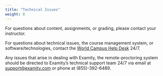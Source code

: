 ```yaml
---
title: "Technical Issues"
weight: 8
---
```


For questions about content, assignments, or grading, please contact your instructor.

For questions about technical issues, the course management system, or software/technologies, contact the [World Campus Help Desk](http://student.worldcampus.psu.edu/technical-support/contact-us) 24/7.

Any issues that arise in dealing with Examity, the remote-proctoring system should be directed to Examity’s technical support team 24/7 via email at [support@examity.com](mailto:support@examity.com) or phone at (855)-392-6489.
